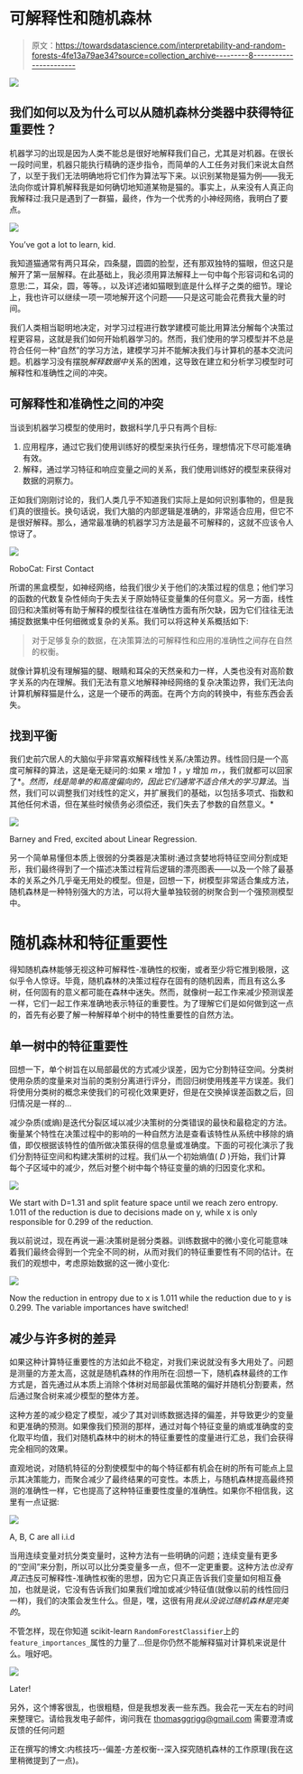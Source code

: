 # 可解释性和随机森林

> 原文：<https://towardsdatascience.com/interpretability-and-random-forests-4fe13a79ae34?source=collection_archive---------8----------------------->

![](img/374dd63949a3c41cc723badcc72c7bbb.png)

## 我们如何以及为什么可以从随机森林分类器中获得特征重要性？

机器学习的出现是因为人类不能总是很好地解释我们自己，尤其是对机器。在很长一段时间里，机器只能执行精确的逐步指令，而简单的人工任务对我们来说太自然了，以至于我们无法明确地将它们作为算法写下来。以识别某物是猫为例——我无法向你或计算机解释我是如何确切地知道某物是猫的。事实上，从来没有人真正向我解释过:我只是遇到了一群猫，最终，作为一个优秀的小神经网络，我明白了要点。

![](img/7b527bcaf0db7fc67a54906e6f7d4602.png)

You’ve got a lot to learn, kid.

我知道猫通常有两只耳朵，四条腿，圆圆的脸型，还有那双独特的猫眼，但这只是解开了第一层解释。在此基础上，我必须用算法解释上一句中每个形容词和名词的意思:二，耳朵，圆，等等。，以及详述诸如猫眼到底是什么样子之类的细节。理论上，我也许可以继续一项一项地解开这个问题——只是这可能会花费我大量的时间。

我们人类相当聪明地决定，对学习过程进行数学建模可能比用算法分解每个决策过程更容易，这就是我们如何开始机器学习的。然而，我们使用的学习模型并不总是符合任何一种“自然”的学习方法，建模学习并不能解决我们与计算机的基本交流问题。机器学习没有摆脱*解释数据中*关系的困难，这导致在建立和分析学习模型时可解释性和准确性之间的冲突。

## 可解释性和准确性之间的冲突

当谈到机器学习模型的使用时，数据科学几乎只有两个目标:

1.  应用程序，通过它我们使用训练好的模型来执行任务，理想情况下尽可能准确有效。
2.  解释，通过学习特征和响应变量之间的关系，我们使用训练好的模型来获得对数据的洞察力。

正如我们刚刚讨论的，我们人类几乎不知道我们实际上是如何识别事物的，但是我们真的很擅长。换句话说，我们大脑的内部逻辑是准确的，非常适合应用，但它不是很好解释。那么，通常最准确的机器学习方法是最不可解释的，这就不应该令人惊讶了。

![](img/462c7c833e8da7c1f1a88ebd35a22a40.png)

RoboCat: First Contact

所谓的黑盒模型，如神经网络，给我们很少关于他们的决策过程的信息；他们学习的函数的代数复杂性倾向于失去关于原始特征变量集的任何意义。另一方面，线性回归和决策树等有助于解释的模型往往在准确性方面有所欠缺，因为它们往往无法捕捉数据集中任何细微或复杂的关系。我们可以将这种关系概括如下:

> 对于足够复杂的数据，在决策算法的可解释性和应用的准确性之间存在自然的权衡。

就像计算机没有理解猫的腿、眼睛和耳朵的天然亲和力一样，人类也没有对高阶数字关系的内在理解。我们无法有意义地解释神经网络的复杂决策边界，我们无法向计算机解释猫是什么，这是一个硬币的两面。在两个方向的转换中，有些东西会丢失。

## 找到平衡

我们史前穴居人的大脑似乎非常喜欢解释线性关系/决策边界。线性回归是一个高度可解释的算法，这是毫无疑问的:如果 *x* 增加 *1* ，y 增加 *m，*，我们就都可以回家了*。*然而，线是简单的和高度偏向的，因此它们通常不适合伟大的学习算法*。当然，我们可以调整我们对线性的定义，并扩展我们的基础，以包括多项式、指数和其他任何术语，但在某些时候债务必须偿还，我们失去了参数的自然意义。*

![](img/b365e1d702378c1c9785abdcebc77817.png)

Barney and Fred, excited about Linear Regression.

另一个简单易懂但本质上很弱的分类器是决策树:通过贪婪地将特征空间分割成矩形，我们最终得到了一个描述决策过程背后逻辑的漂亮图表——以及一个除了最基本的关系之外几乎毫无用处的模型。但是，回想一下，树模型非常适合集成方法，随机森林是一种特别强大的方法，可以将大量单独较弱的树聚合到一个强预测模型中。

# 随机森林和特征重要性

得知随机森林能够无视这种可解释性-准确性的权衡，或者至少将它推到极限，这似乎令人惊讶。毕竟，随机森林的决策过程存在固有的随机因素，而且有这么多树，任何固有的意义都可能在森林中迷失。然而，就像树一起工作来减少预测误差一样，它们一起工作来准确地表示特征的重要性。为了理解它们是如何做到这一点的，首先有必要了解一种解释单个树中的特性重要性的自然方法。

## 单一树中的特征重要性

回想一下，单个树旨在以局部最优的方式减少误差，因为它分割特征空间。分类树使用杂质的度量来对当前的类别分离进行评分，而回归树使用残差平方误差。我们将使用分类树的概念来使我们的可视化效果更好，但是在交换掉误差函数之后，回归情况是一样的…

减少杂质(或熵)是迭代分裂区域以减少决策树的分类错误的最快和最稳定的方法。衡量某个特性在决策过程中的影响的一种自然方法是查看该特性从系统中移除的熵值，即仅根据该特性的值所做决策获得的信息量或准确度。下面的可视化演示了我们分割特征空间和构建决策树的过程。我们从一个初始熵值( *D* )开始，我们计算每个子区域中的减少，然后对整个树中每个特征变量的熵的归因变化求和。

![](img/b5c4e1ba9c9ddc4c88fb93f6ba4430b8.png)

We start with D=1.31 and split feature space until we reach zero entropy. 1.011 of the reduction is due to decisions made on y, while x is only responsible for 0.299 of the reduction.

我以前说过，现在再说一遍:决策树是弱分类器。训练数据中的微小变化可能意味着我们最终会得到一个完全不同的树，从而对我们的特征重要性有不同的估计。在我们的观想中，考虑原始数据的这一微小变化:

![](img/02ce454c029613e3a501a5d43e6e093d.png)

Now the reduction in entropy due to x is 1.011 while the reduction due to y is 0.299\. The variable importances have switched!

## 减少与许多树的差异

如果这种计算特征重要性的方法如此不稳定，对我们来说就没有多大用处了。问题是测量的方差太高，这就是随机森林的作用所在:回想一下，随机森林最终的工作方式是，首先通过从本质上消除个体树对局部最优策略的偏好并随机分割要素，然后通过聚合树来减少模型的整体方差。

这种方差的减少稳定了模型，减少了其对训练数据选择的偏差，并导致更少的变量和更准确的预测。如果像我们预测的那样，通过对每个特征变量的熵或准确度的变化取平均值，我们对随机森林中的树木的特征重要性的度量进行汇总，我们会获得完全相同的效果。

直观地说，对随机特征的分割使模型中的每个特征都有机会在树的所有可能点上显示其决策能力，而聚合减少了最终结果的可变性。本质上，与随机森林提高最终预测的准确性一样，它也提高了这种特征重要性度量的准确性。如果你不相信我，这里有一点证据:

![](img/ff4bc714df037df8ee3a5b6fd076e1c3.png)

A, B, C are all i.i.d

当用连续变量对抗分类变量时，这种方法有一些明确的问题；连续变量有更多的“空间”来分割，所以可以比分类变量多一点，但不一定更重要。这种方法*也没有真正*违反可解释性-准确性权衡的思想，因为它只真正告诉我们变量如何相互叠加，也就是说，它没有告诉我们如果我们增加或减少特征值(就像以前的线性回归一样)，我们的决策会发生什么。但是，嘿，这很有用*我从没说过随机森林是完美的*。

不管怎样，现在你知道 scikit-learn `RandomForestClassifier`上的`feature_importances_`属性的力量了…但是你仍然不能解释猫对计算机来说是什么。哦好吧。

![](img/70f53740eaef3d66aa7c0211dde729b5.png)

Later!

另外，这个博客很乱，也很粗糙，但是我想发表一些东西。我会花一天左右的时间来整理它。请给我发电子邮件，询问我在 thomasggrigg@gmail.com 需要澄清或反馈的任何问题

正在撰写的博文:内核技巧--偏差-方差权衡--深入探究随机森林的工作原理(我在这里稍微提到了一点)。